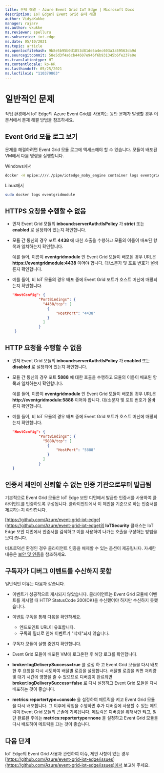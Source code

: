 ```yaml
---
title: 문제 해결 - Azure Event Grid IoT Edge | Microsoft Docs
description: IoT Edge의 Event Grid 문제 해결
author: VidyaKukke
manager: rajarv
ms.author: vkukke
ms.reviewer: spelluru
ms.subservice: iot-edge
ms.date: 05/10/2021
ms.topic: article
ms.openlocfilehash: 9b8e5b95b0d1853d81de5a4ec603a3a59563da9d
ms.sourcegitcommit: 58e5d3f4a6cb44607e946f6b931345b6fe237e0e
ms.translationtype: HT
ms.contentlocale: ko-KR
ms.lasthandoff: 05/25/2021
ms.locfileid: "110379803"
---
```

# <a name="common-issues"></a>일반적인 문제

작업 환경에서 IoT Edge의 Azure Event Grid를 사용하는 동안 문제가 발생할 경우 이 문서에서 문제 해결 방법을 참조하세요.

## <a name="view-event-grid-module-logs"></a>Event Grid 모듈 로그 보기

문제를 해결하려면 Event Grid 모듈 로그에 액세스해야 할 수 있습니다. 모듈이 배포된 VM에서 다음 명령을 실행합니다.

Windows에서

```sh
docker -H npipe:////./pipe/iotedge_moby_engine container logs eventgridmodule
```

Linux에서

```sh
sudo docker logs eventgridmodule
```

## <a name="unable-to-make-https-requests"></a>HTTPS 요청을 수행할 수 없음

* 먼저 Event Grid 모듈의 **inbound:serverAuth:tlsPolicy** 가 **strict** 또는 **enabled** 로 설정되어 있는지 확인합니다.

* 모듈 간 통신의 경우 포트 **4438** 에 대한 호출을 수행하고 모듈의 이름이 배포된 항목과 일치하는지 확인합니다. 

  예를 들어, 이름이 **eventgridmodule** 인 Event Grid 모듈이 배포된 경우 URL은 **https://eventgridmodule:4438** 이어야 합니다. 대/소문자 및 포트 번호가 올바른지 확인합니다.
    
* 예를 들어, 비 IoT 모듈의 경우 배포 중에 Event Grid 포트가 호스트 머신에 매핑되는지 확인합니다.

    ```json
    "HostConfig": {
                "PortBindings": {
                  "4438/tcp": [
                    {
                        "HostPort": "4438"
                    }
                  ]
                }
     }
    ```

## <a name="unable-to-make-http-requests"></a>HTTP 요청을 수행할 수 없음

* 먼저 Event Grid 모듈의 **inbound:serverAuth:tlsPolicy** 가 **enabled** 또는 **disabled** 로 설정되어 있는지 확인합니다.

* 모듈 간 통신의 경우 포트 **5888** 에 대한 호출을 수행하고 모듈의 이름이 배포된 항목과 일치하는지 확인합니다. 

  예를 들어, 이름이 **eventgridmodule** 인 Event Grid 모듈이 배포된 경우 URL은 **http://eventgridmodule:5888** 이어야 합니다. 대/소문자 및 포트 번호가 올바른지 확인합니다.
    
* 예를 들어, 비 IoT 모듈의 경우 배포 중에 Event Grid 포트가 호스트 머신에 매핑되는지 확인합니다.

    ```json
    "HostConfig": {
                "PortBindings": {
                  "5888/tcp": [
                    {
                        "HostPort": "5888"
                    }
                  ]
                }
    }
    ```

## <a name="certificate-chain-was-issued-by-an-authority-thats-not-trusted"></a>인증서 체인이 신뢰할 수 없는 인증 기관으로부터 발급됨

기본적으로 Event Grid 모듈은 IoT Edge 보안 디먼에서 발급한 인증서를 사용하여 클라이언트를 인증하도록 구성됩니다. 클라이언트에서 이 체인을 기준으로 하는 인증서를 제공하는지 확인합니다.

[https://github.com/Azure/event-grid-iot-edge](https://github.com/Azure/event-grid-iot-edge)의 **IoTSecurity** 클래스는 IoT Edge 보안 디먼에서 인증서를 검색하고 이를 사용하여 나가는 호출을 구성하는 방법을 보여 줍니다.

비프로덕션 환경인 경우 클라이언트 인증을 해제할 수 있는 옵션이 제공됩니다. 자세한 내용은 [보안 및 인증](security-authentication.md)을 참조하세요.

## <a name="debug-events-not-received-by-subscriber"></a>구독자가 디버그 이벤트를 수신하지 못함

일반적인 이유는 다음과 같습니다.

* 이벤트가 성공적으로 게시되지 않았습니다. 클라이언트는 Event Grid 모듈에 이벤트를 게시할 때 HTTP StatusCode 200(OK)을 수신했어야 하지만 수신하지 못했습니다.

* 이벤트 구독을 통해 다음을 확인하세요.
    * 엔드포인트 URL이 유효합니다.
    * 구독의 필터로 인해 이벤트기 "삭제"되지 않습니다.

* 구독자 모듈이 실행 중인지 확인합니다.

* Event Grid 모듈이 배포된 VM에 로그온한 후 해당 로그를 확인합니다.

* **broker:logDeliverySuccess=true** 를 설정 하 고 Event Grid 모듈을 다시 배포한 후 요청을 다시 시도하여 배달별 로깅을 설정합니다. 배달별 로깅을 켜면 처리량 및 대기 시간에 영향을 줄 수 있으므로 디버깅이 완료되면 **broker:logDeliverySuccess=false** 로 다시 설정하고 Event Grid 모듈을 다시 배포하는 것이 좋습니다.

* **metrics:reportertype=console** 을 설정하여 메트릭을 켜고 Event Grid 모듈을 다시 배포합니다. 그 이후에 작업을 수행하면 추가 디버깅에 사용할 수 있는 메트릭이 Event Grid 모듈의 콘솔에 기록됩니다. 메트릭은 디버깅을 위해서만 켜고, 일단 완료된 후에는 **metrics:reportertype=none** 을 설정하고 Event Grid 모듈을 다시 배포하여 메트릭을 끄는 것이 좋습니다.

## <a name="next-steps"></a>다음 단계

IoT Edge의 Event Grid 사용과 관련하여 이슈, 제안 사항이 있는 경우 [https://github.com/Azure/event-grid-iot-edge/issues](https://github.com/Azure/event-grid-iot-edge/issues)에서 보고해 주세요.